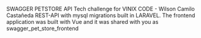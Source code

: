 SWAGGER PETSTORE API Tech challenge for VINIX CODE - Wilson Camilo Castañeda
    REST-API with mysql migrations built in LARAVEL.
    The frontend application was built with Vue and it was shared with you as swagger_pet_store_frontend
